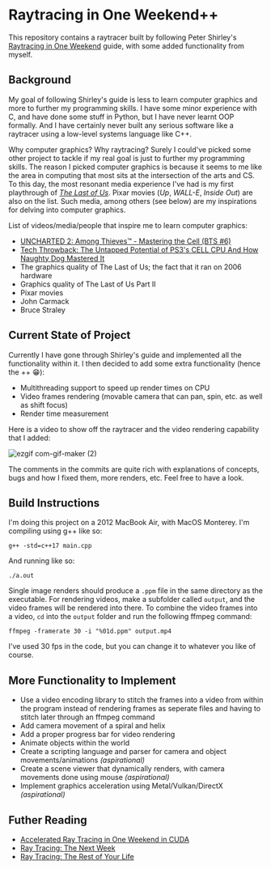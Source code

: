 # Raytracing in One Weekend++
This repository contains a raytracer built by following Peter Shirley's [Raytracing in One Weekend](https://raytracing.github.io/books/RayTracingInOneWeekend.html) guide, with some added functionality from myself.

## Background
My goal of following Shirley's guide is less to learn computer graphics and more to further my programming skills. I have some minor experience with C, and have done some stuff in Python, but I have never learnt OOP formally. And I have certainly never built any serious software like a raytracer using a low-level systems language like C++. 

Why computer graphics? Why raytracing? Surely I could've picked some other project to tackle if my real goal is just to further my programming skills. The reason I picked computer graphics is because it seems to me like the area in computing that most sits at the intersection of the arts and CS. To this day, the most resonant media experience I've had is my first playthrough of _[The Last of Us](https://en.wikipedia.org/wiki/The_Last_of_Us)_. Pixar movies (_Up_, _WALL-E_, _Inside Out_) are also on the list. Such media, among others (see below) are my inspirations for delving into computer graphics.

List of videos/media/people that inspire me to learn computer graphics:
  - [UNCHARTED 2: Among Thieves™ - Mastering the Cell (BTS #6)](https://www.youtube.com/watch?v=Az0CXkyoWjg)
  - [Tech Throwback: The Untapped Potential of PS3's CELL CPU And How Naughty Dog Mastered It](https://www.youtube.com/watch?v=6nG4YgtIYNA&t=11s)
  - The graphics quality of The Last of Us; the fact that it ran on 2006 hardware
  - Graphics quality of The Last of Us Part II
  - Pixar movies
  - John Carmack
  - Bruce Straley

## Current State of Project
Currently I have gone through Shirley's guide and implemented all the functionality within it. I then decided to add some extra functionality (hence the ++ 😁):
  - Multithreading support to speed up render times on CPU
  - Video frames rendering (movable camera that can pan, spin, etc. as well as shift focus)
  - Render time measurement

Here is a video to show off the raytracer and the video rendering capability that I added:

![ezgif com-gif-maker (2)](https://user-images.githubusercontent.com/25702188/186802270-2f00752b-c3bf-47c2-a048-f107ec34be76.gif)

The comments in the commits are quite rich with explanations of concepts, bugs and how I fixed them, more renders, etc. Feel free to have a look.

## Build Instructions
I'm doing this project on a 2012 MacBook Air, with MacOS Monterey. I'm compiling using g++ like so:
```
g++ -std=c++17 main.cpp
```
And running like so:
```
./a.out
```
Single image renders should produce a `.ppm` file in the same directory as the executable. For rendering videos, make a subfolder called `output`, and the video frames will be rendered into there. To combine the video frames into a video, `cd` into the `output` folder and run the following ffmpeg command:
```
ffmpeg -framerate 30 -i "%01d.ppm" output.mp4
```
I've used 30 fps in the code, but you can change it to whatever you like of course. 

## More Functionality to Implement
  - Use a video encoding library to stitch the frames into a video from within the program instead of rendering frames as seperate files and having to stitch later through an ffmpeg command
  - Add camera movement of a spiral and helix
  - Add a proper progress bar for video rendering
  - Animate objects within the world
  - Create a scripting language and parser for camera and object movements/animations _(aspirational)_
  - Create a scene viewer that dynamically renders, with camera movements done using mouse _(aspirational)_
  - Implement graphics acceleration using Metal/Vulkan/DirectX _(aspirational)_
  
## Futher Reading
  - [Accelerated Ray Tracing in One Weekend in CUDA](https://developer.nvidia.com/blog/accelerated-ray-tracing-cuda/)
  - [Ray Tracing: The Next Week](https://raytracing.github.io/books/RayTracingTheNextWeek.html)
  - [Ray Tracing: The Rest of Your Life](https://raytracing.github.io/books/RayTracingTheRestOfYourLife.html)
  
